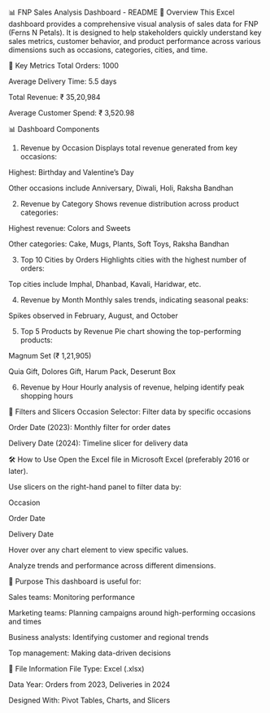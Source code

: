 📊 FNP Sales Analysis Dashboard - README
📝 Overview
This Excel dashboard provides a comprehensive visual analysis of sales data for FNP (Ferns N Petals). It is designed to help stakeholders quickly understand key sales metrics, customer behavior, and product performance across various dimensions such as occasions, categories, cities, and time.

📌 Key Metrics
Total Orders: 1000

Average Delivery Time: 5.5 days

Total Revenue: ₹ 35,20,984

Average Customer Spend: ₹ 3,520.98

📊 Dashboard Components
1. Revenue by Occasion
Displays total revenue generated from key occasions:

Highest: Birthday and Valentine’s Day

Other occasions include Anniversary, Diwali, Holi, Raksha Bandhan

2. Revenue by Category
Shows revenue distribution across product categories:

Highest revenue: Colors and Sweets

Other categories: Cake, Mugs, Plants, Soft Toys, Raksha Bandhan

3. Top 10 Cities by Orders
Highlights cities with the highest number of orders:

Top cities include Imphal, Dhanbad, Kavali, Haridwar, etc.

4. Revenue by Month
Monthly sales trends, indicating seasonal peaks:

Spikes observed in February, August, and October

5. Top 5 Products by Revenue
Pie chart showing the top-performing products:

Magnum Set (₹ 1,21,905)

Quia Gift, Dolores Gift, Harum Pack, Deserunt Box

6. Revenue by Hour
Hourly analysis of revenue, helping identify peak shopping hours

📅 Filters and Slicers
Occasion Selector: Filter data by specific occasions

Order Date (2023): Monthly filter for order dates

Delivery Date (2024): Timeline slicer for delivery data

🛠 How to Use
Open the Excel file in Microsoft Excel (preferably 2016 or later).

Use slicers on the right-hand panel to filter data by:

Occasion

Order Date

Delivery Date

Hover over any chart element to view specific values.

Analyze trends and performance across different dimensions.

📌 Purpose
This dashboard is useful for:

Sales teams: Monitoring performance

Marketing teams: Planning campaigns around high-performing occasions and times

Business analysts: Identifying customer and regional trends

Top management: Making data-driven decisions

📂 File Information
File Type: Excel (.xlsx)

Data Year: Orders from 2023, Deliveries in 2024

Designed With: Pivot Tables, Charts, and Slicers

